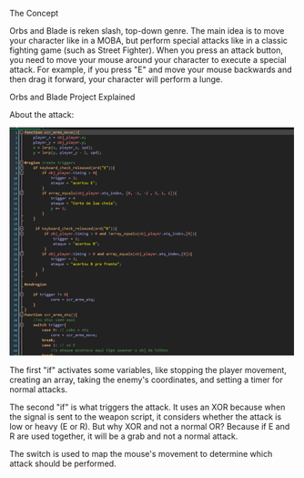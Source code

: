 The Concept 

Orbs and Blade is reken slash, top-down genre. The main idea is to move your character like in a MOBA, but perform special attacks like in a classic fighting game (such as Street Fighter). 
When you press an attack button, you need to move your mouse around your character to execute a special attack. For example, if you press "E" and move your mouse backwards and then drag it forward, your character will perform a lunge. 

Orbs and Blade Project Explained 

About the attack: 
<div>
  <img src="https://github.com/RayconSD/Orbs-and-blades-base/blob/main/orbs%20%26%20blades%20-%20triggers.png" alt="Texto alternativo" width="500" />
</div>

The first "if" activates some variables, like stopping the player movement, creating an array, taking the enemy's coordinates, and setting a timer for normal attacks. 

The second "if" is what triggers the attack. It uses an XOR because when the signal is sent to the weapon script, it considers whether the attack is low or heavy (E or R). But why XOR and not a normal OR? Because if E and R are used together, it will be a grab and not a normal attack. 

The switch is used to map the mouse's movement to determine which attack should be performed. 
